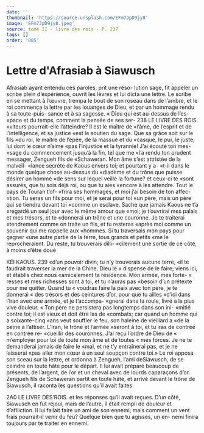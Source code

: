 ```yaml
---
date: ''
thumbnail: 'https://source.unsplash.com/EFm7JpD9jy8'
image: 'EFm7JpD9jy8.jpeg'
source: tome II - livre des rois - P. 237
tags: []
order: '085'
---
```


# Lettre d'Afrasiab à Siawusch

Afrasiab ayant entendu ces paroles, prit une réso- lution sage, fit appeler un scribe plein d’expérience, ouvrit les lèvres et lui dicta une lettre. Le scribe en se mettant à l’œuvre, trempa le bout de son roseau dans
de l’ambre, et le roi commença la lettre par les louanges
de Dieu, et par un hommage rendu à sa toute-puis- sance et à sa sagesse. « Dieu qui est au-dessus de l’es-
«pace et du temps, comment la pensée de ses ser-
238 LE LlVRE DES ROIS. «viteurs pourrait-elle l’atteindre? Il est le maître de
«l’âme, de l’esprit et de l’intelligence, et sa justice
«est le soutien du sage. Que sa grâce soit sur le fils «du roi, le maître de l’épée, de la massue et du «casque, le pur, le juste, lui dont le cœur n’aime «pas l’injustice et la tyrannie! J’ai écouté ton mes-
«sage du commencement jusqu’à la fin, tel que me
«l’a rendu ton prudent messager, Zengueh fils de «Schaweran. Mon âme s’est attristée de la malveil-
«lance secrète de Kaous envers toi; et pourtant y a- «t-il dans le monde quelque chose au-dessus du «diadème et du trône que puisse désirer un homme
«de sens sur lequel veille la fortune? et ceux-ci te «sont assurés, que tu sois déjà roi, ou que tu aies «encore à les attendre. Tout le pays de Touran t’of- «frira ses hommages, et moi j’ai besoin de ton affec- «tion. Tu seras un fils pour moi, et je serai pour toi «un père, mais un père qui se tiendra devant toi «comme un esclave. Sache que jamais Kaous ne t’a «regardé un seul jour avec le même amour que «moi; je t’ouvrirai mes palais et mes trésors, et te «donnerai un trône et une couronne. Je te traiterai «tendrement comme on traite un fils, et tu resteras «après moi comme un souvenir qui me rappelle aux «hommes. Si tu traversais mon pays pour gagner
«une autre partie de la terre, tous grands et petits
«me le reprocheraient. Du reste, tu trouverais dilli- «cilement une sortie de ce côté, à moins d’être doué

KEI KAOUS. 239 «d’un pouvoir divin; tu n’y trouverais aucune terre,
«il te faudrait traverser la mer de la Chine. Dieu le « dispense de le faire; viens ici, et établis chez nous «amicalement ta résidence. Mon armée, mes forte-
« resses et mes richesses sont à toi, et tu n’auras pas «besoin d’un prétexte pour me quitter. Quand tu
« voudras faire la paix avec ton père, je te donnerai « des trésors et des ceintures d’or, pour que tu ailles «d’ici dans l’lran avec une armée, et je t’accompa-
«gnerai dans ta roule, livré à la plus vive douleur.
« Ton père ne persistera pas longtemps dans son ini-
«mitié contre toi; il est vieux et doit être las de
«combats; car quand un homme qui a soixante-cinq
«ans veut souffler le feu, son haleine de vieillard a «de la peine à l’attiser. L’Iran, le trône et l’armée
«seront à toi, et tu iras de contrée en contrée re- «cueillir des couronnes. J’ai reçu l’ordre de Dieu de
« m’employer pour toi de toute mon âme et de toutes
« mes forces. Je ne te demanderai jamais de faire le «mal, et ne t’y entraînerai pas, et je ne laisserai
«pas aller mon cœur à un seul soupçon contre toi.»
Le roi apposa son sceau sur la lettre, et ordonna à Zengueh, l’ami deSiawusch, de se ceindre en toute
hâte pour le départ. Il lui avait préparé beaucoup
de présents, de l’argent, de l’or et un cheval avec
de lourds caparaçons d’or. Zengueh fils de Schaweran partit en toute hâte, et arrivé devant le trône de Siawusch, il raconta les questions qu’il avait faites

2A0 LE LIVRE DES’ROIS.
et les réponses qu’il avait reçues. D’un côté, Siawusch
en fut réjoui, mais de l’autre, il était rempli de
douleur et d’afIliction. Il lui fallait faire un ami de son ennemi; mais comment un vent frais pourrait-il venir du feu? Quelque bien que tu agisses, un en- nemi finira toujours par te traiter en ennemi.
